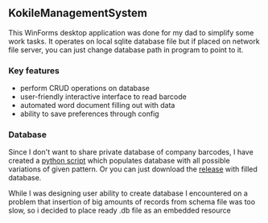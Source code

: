 ## KokileManagementSystem
This WinForms desktop application was done for my dad to simplify some work tasks. It operates on local sqlite database file but if placed on network file server, you can just change database path in program to point to it.

### Key features
* perform CRUD operations on database
* user-friendly interactive interface to read barcode
* automated word document filling out with data
* ability to save preferences through config 

### Database
Since I don't want to share private database of company barcodes, I have created a [python script](https://github.com/kapkus/KokileManagementSystem/blob/main/fill_database.py) which populates database with all possible variations of given pattern. Or you can just download the [release](https://github.com/kapkus/KokileManagementSystem/releases/tag/1.0.0) with filled database.

While I was designing user ability to create database I encountered on a problem that insertion of big amounts of records from schema file was too slow, so i decided to place ready .db file as an embedded resource

